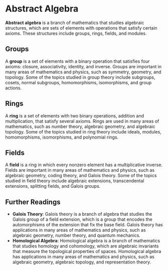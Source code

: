 # Abstract Algebra

**Abstract algebra** is a branch of mathematics that studies algebraic structures, which are sets of elements with operations that satisfy certain axioms. These structures include groups, rings, fields, and modules.

## Groups

A **group** is a set of elements with a binary operation that satisfies four axioms: closure, associativity, identity, and inverse. Groups are important in many areas of mathematics and physics, such as symmetry, geometry, and topology. Some of the topics studied in group theory include subgroups, cosets, normal subgroups, homomorphisms, isomorphisms, and group actions.

## Rings

A **ring** is a set of elements with two binary operations, addition and multiplication, that satisfy several axioms. Rings are used in many areas of mathematics, such as number theory, algebraic geometry, and algebraic topology. Some of the topics studied in ring theory include ideals, modules, homomorphisms, isomorphisms, and polynomial rings.

## Fields

A **field** is a ring in which every nonzero element has a multiplicative inverse. Fields are important in many areas of mathematics and physics, such as algebraic geometry, coding theory, and Galois theory. Some of the topics studied in field theory include algebraic extensions, transcendental extensions, splitting fields, and Galois groups.

## Further Readings

- **Galois Theory**: Galois theory is a branch of algebra that studies the Galois group of a field extension, which is a group that encodes the automorphisms of the extension that fix the base field. Galois theory has applications in many areas of mathematics and physics, such as algebraic geometry, number theory, and quantum mechanics.
- **Homological Algebra**: Homological algebra is a branch of mathematics that studies homology and cohomology, which are algebraic invariants that measure the topological properties of spaces. Homological algebra has applications in many areas of mathematics and physics, such as algebraic geometry, algebraic topology, and representation theory.

